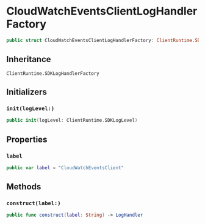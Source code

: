 # CloudWatchEventsClientLogHandlerFactory

``` swift
public struct CloudWatchEventsClientLogHandlerFactory: ClientRuntime.SDKLogHandlerFactory 
```

## Inheritance

`ClientRuntime.SDKLogHandlerFactory`

## Initializers

### `init(logLevel:)`

``` swift
public init(logLevel: ClientRuntime.SDKLogLevel) 
```

## Properties

### `label`

``` swift
public var label = "CloudWatchEventsClient"
```

## Methods

### `construct(label:)`

``` swift
public func construct(label: String) -> LogHandler 
```
